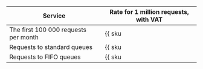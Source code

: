 Service | Rate for 1 million requests, with VAT
----- | -----
The first 100 000 requests per month | {{ sku|KZT|ymq.queue.std.requests|string }} 
Requests to standard queues | {{ sku|KZT|ymq.queue.std.requests|pricingRate.0.1|string }}
Requests to FIFO queues | {{ sku|KZT|ymq.queue.fifo.requests|string }}
